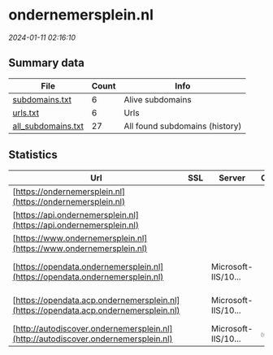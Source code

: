 # ondernemersplein.nl
*2024-01-11 02:16:10*
## Summary data
| File       | Count | Info |
|------------|-------|------|
|[subdomains.txt](/data/ondernemersplein.nl/subdomains.txt)|6|Alive subdomains|
|[urls.txt](/data/ondernemersplein.nl/urls.txt)|6|Urls|
|[all_subdomains.txt](/data/ondernemersplein.nl/all_subdomains.txt)|27|All found subdomains (history)|
## Statistics
| Url | SSL | Server | Cookie | HSTS | CSP | XFO | XXP | RP | Tech |Title |
|------------|-------|------|------|------|------|------|------|------|------|------|
|[https://ondernemersplein.nl](https://ondernemersplein.nl)| || |:white_check_mark: | |:white_check_mark: |:white_check_mark: |:white_check_mark: |HSTS||
|[https://api.ondernemersplein.nl](https://api.ondernemersplein.nl)| || |:white_check_mark: | |:white_check_mark: |:white_check_mark: |:white_check_mark: |HSTS||
|[https://www.ondernemersplein.nl](https://www.ondernemersplein.nl)| || |:white_check_mark: | |:white_check_mark: |:white_check_mark: |:white_check_mark: |HSTS||
|[https://opendata.ondernemersplein.nl](https://opendata.ondernemersplein.nl)| |Microsoft-IIS/10...| |:white_check_mark: | | | |:white_check_mark: |HSTS IIS:10.0 Wi...||
|[https://opendata.acp.ondernemersplein.nl](https://opendata.acp.ondernemersplein.nl)| |Microsoft-IIS/10...| |:white_check_mark: | | | |:white_check_mark: |HSTS IIS:10.0 Wi...||
|[http://autodiscover.ondernemersplein.nl](http://autodiscover.ondernemersplein.nl)| |Microsoft-IIS/10...|:white_check_mark: |:white_check_mark: | |:white_check_mark: |:white_check_mark: |:white_check_mark: |IIS:10.0 Microso...||